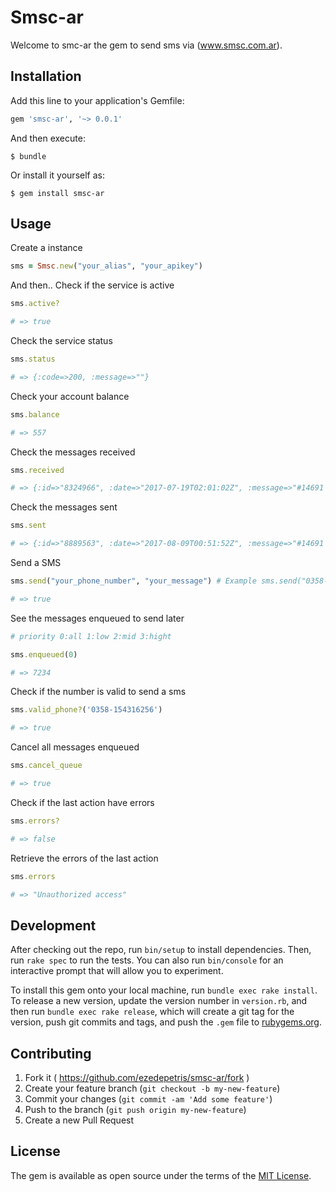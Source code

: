 # Smsc-ar

Welcome to smc-ar the gem to send sms via (www.smsc.com.ar).

## Installation

Add this line to your application's Gemfile:

```ruby
gem 'smsc-ar', '~> 0.0.1'
```

And then execute:

    $ bundle

Or install it yourself as:

    $ gem install smsc-ar

## Usage

Create a instance
```ruby
sms = Smsc.new("your_alias", "your_apikey")
```
And then..
Check if the service is active
```ruby
sms.active?

# => true
```
Check the service status 
```ruby
sms.status

# => {:code=>200, :message=>""}
```
Check your account balance
```ruby
sms.balance

# => 557
```
Check the messages received
```ruby
sms.received

# => {:id=>"8324966", :date=>"2017-07-19T02:01:02Z", :message=>"#14691 message test", :from=>"0", :phone=>"0"}
```
Check the messages sent
```ruby
sms.sent

# => {:id=>"8889563", :date=>"2017-08-09T00:51:52Z", :message=>"#14691 message test", :recipients=>[{:code_area=>"3584", :phone=>"316256", :status=>"Entregado"}]}
```
Send a SMS
```ruby
sms.send("your_phone_number", "your_message") # Example sms.send("0358-154316256","Hey, Casper, Are you there?")

# => true
```
See the messages enqueued to send later
```ruby
# priority 0:all 1:low 2:mid 3:hight

sms.enqueued(0)

# => 7234
```
Check if the number is valid to send a sms
```ruby
sms.valid_phone?('0358-154316256')

# => true
```
Cancel all messages enqueued
```ruby
sms.cancel_queue

# => true
```
Check if the last action have errors
```ruby
sms.errors?

# => false
```
Retrieve the errors of the last action
```ruby
sms.errors

# => "Unauthorized access"
```

## Development

After checking out the repo, run `bin/setup` to install dependencies. Then, run `rake spec` to run the tests. You can also run `bin/console` for an interactive prompt that will allow you to experiment.

To install this gem onto your local machine, run `bundle exec rake install`. To release a new version, update the version number in `version.rb`, and then run `bundle exec rake release`, which will create a git tag for the version, push git commits and tags, and push the `.gem` file to [rubygems.org](https://rubygems.org).

## Contributing

1. Fork it ( https://github.com/ezedepetris/smsc-ar/fork )
2. Create your feature branch (`git checkout -b my-new-feature`)
3. Commit your changes (`git commit -am 'Add some feature'`)
4. Push to the branch (`git push origin my-new-feature`)
5. Create a new Pull Request

## License

The gem is available as open source under the terms of the [MIT License](http://opensource.org/licenses/MIT).

